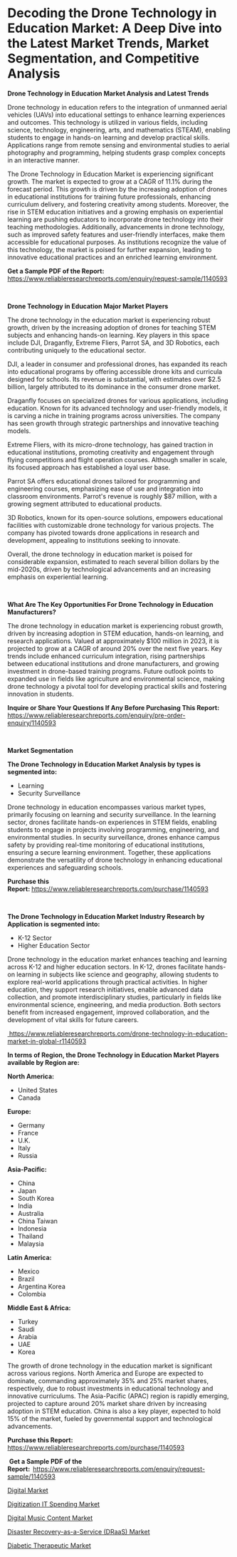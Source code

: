 <p><h1>Decoding the Drone Technology in Education Market: A Deep Dive into the Latest Market Trends, Market Segmentation, and Competitive Analysis</h1></p><p><strong>Drone Technology in Education Market Analysis and Latest Trends</strong></p>
<p><p>Drone technology in education refers to the integration of unmanned aerial vehicles (UAVs) into educational settings to enhance learning experiences and outcomes. This technology is utilized in various fields, including science, technology, engineering, arts, and mathematics (STEAM), enabling students to engage in hands-on learning and develop practical skills. Applications range from remote sensing and environmental studies to aerial photography and programming, helping students grasp complex concepts in an interactive manner.</p><p>The Drone Technology in Education Market is experiencing significant growth. The market is expected to grow at a CAGR of 11.1% during the forecast period. This growth is driven by the increasing adoption of drones in educational institutions for training future professionals, enhancing curriculum delivery, and fostering creativity among students. Moreover, the rise in STEM education initiatives and a growing emphasis on experiential learning are pushing educators to incorporate drone technology into their teaching methodologies. Additionally, advancements in drone technology, such as improved safety features and user-friendly interfaces, make them accessible for educational purposes. As institutions recognize the value of this technology, the market is poised for further expansion, leading to innovative educational practices and an enriched learning environment.</p></p>
<p><strong>Get a Sample PDF of the Report:&nbsp;</strong> <a href="https://www.reliableresearchreports.com/enquiry/request-sample/1140593?utm_campaign=12&utm_medium=2&utm_source=Github&utm_content=ia&utm_term=28122024&utm_id=drone-technology-in-education">https://www.reliableresearchreports.com/enquiry/request-sample/1140593</a></p>
<p>&nbsp;</p>
<p><strong>Drone Technology in Education Major Market Players</strong></p>
<p><p>The drone technology in the education market is experiencing robust growth, driven by the increasing adoption of drones for teaching STEM subjects and enhancing hands-on learning. Key players in this space include DJI, Draganfly, Extreme Fliers, Parrot SA, and 3D Robotics, each contributing uniquely to the educational sector.</p><p>DJI, a leader in consumer and professional drones, has expanded its reach into educational programs by offering accessible drone kits and curricula designed for schools. Its revenue is substantial, with estimates over $2.5 billion, largely attributed to its dominance in the consumer drone market.</p><p>Draganfly focuses on specialized drones for various applications, including education. Known for its advanced technology and user-friendly models, it is carving a niche in training programs across universities. The company has seen growth through strategic partnerships and innovative teaching models.</p><p>Extreme Fliers, with its micro-drone technology, has gained traction in educational institutions, promoting creativity and engagement through flying competitions and flight operation courses. Although smaller in scale, its focused approach has established a loyal user base.</p><p>Parrot SA offers educational drones tailored for programming and engineering courses, emphasizing ease of use and integration into classroom environments. Parrot's revenue is roughly $87 million, with a growing segment attributed to educational products.</p><p>3D Robotics, known for its open-source solutions, empowers educational facilities with customizable drone technology for various projects. The company has pivoted towards drone applications in research and development, appealing to institutions seeking to innovate.</p><p>Overall, the drone technology in education market is poised for considerable expansion, estimated to reach several billion dollars by the mid-2020s, driven by technological advancements and an increasing emphasis on experiential learning.</p></p>
<p>&nbsp;</p>
<p><strong>What Are The Key Opportunities For Drone Technology in Education Manufacturers?</strong></p>
<p><p>The drone technology in education market is experiencing robust growth, driven by increasing adoption in STEM education, hands-on learning, and research applications. Valued at approximately $100 million in 2023, it is projected to grow at a CAGR of around 20% over the next five years. Key trends include enhanced curriculum integration, rising partnerships between educational institutions and drone manufacturers, and growing investment in drone-based training programs. Future outlook points to expanded use in fields like agriculture and environmental science, making drone technology a pivotal tool for developing practical skills and fostering innovation in students.</p></p>
<p><strong>Inquire or Share Your Questions If Any Before Purchasing This Report:</strong> <a href="https://www.reliableresearchreports.com/enquiry/pre-order-enquiry/1140593?utm_campaign=12&utm_medium=2&utm_source=Github&utm_content=ia&utm_term=28122024&utm_id=drone-technology-in-education">https://www.reliableresearchreports.com/enquiry/pre-order-enquiry/1140593</a></p>
<p>&nbsp;</p>
<p><strong>Market Segmentation</strong></p>
<p><strong>The Drone Technology in Education Market Analysis by types is segmented into:</strong></p>
<p><ul><li>Learning</li><li>Security Surveillance</li></ul></p>
<p><p>Drone technology in education encompasses various market types, primarily focusing on learning and security surveillance. In the learning sector, drones facilitate hands-on experiences in STEM fields, enabling students to engage in projects involving programming, engineering, and environmental studies. In security surveillance, drones enhance campus safety by providing real-time monitoring of educational institutions, ensuring a secure learning environment. Together, these applications demonstrate the versatility of drone technology in enhancing educational experiences and safeguarding schools.</p></p>
<p><strong>Purchase this Report:&nbsp;</strong><a href="https://www.reliableresearchreports.com/purchase/1140593?utm_campaign=12&utm_medium=2&utm_source=Github&utm_content=ia&utm_term=28122024&utm_id=drone-technology-in-education">https://www.reliableresearchreports.com/purchase/1140593</a></p>
<p>&nbsp;</p>
<p><strong>The Drone Technology in Education Market Industry Research by Application is segmented into:</strong></p>
<p><ul><li>K-12 Sector</li><li>Higher Education Sector</li></ul></p>
<p><p>Drone technology in the education market enhances teaching and learning across K-12 and higher education sectors. In K-12, drones facilitate hands-on learning in subjects like science and geography, allowing students to explore real-world applications through practical activities. In higher education, they support research initiatives, enable advanced data collection, and promote interdisciplinary studies, particularly in fields like environmental science, engineering, and media production. Both sectors benefit from increased engagement, improved collaboration, and the development of vital skills for future careers.</p></p>
<p><a href="https://www.reliableresearchreports.com/drone-technology-in-education-market-in-global-r1140593?utm_campaign=12&utm_medium=2&utm_source=Github&utm_content=ia&utm_term=28122024&utm_id=drone-technology-in-education">&nbsp;https://www.reliableresearchreports.com/drone-technology-in-education-market-in-global-r1140593</a></p>
<p><strong>In terms of Region, the Drone Technology in Education Market Players available by Region are:</strong></p>
<p>
    <p> <strong> North America: </strong>
        <ul>
            <li>United States</li>
            <li>Canada</li>
        </ul>
        </p> 
    <p> <strong> Europe: </strong>
        <ul>
            <li>Germany</li>
            <li>France</li>
            <li>U.K.</li>
            <li>Italy</li>
            <li>Russia</li>
        </ul>
        </p> 
    <p> <strong> Asia-Pacific: </strong>
        <ul>
            <li>China</li>
            <li>Japan</li>
            <li>South Korea</li>
            <li>India</li>
            <li>Australia</li>
            <li>China Taiwan</li>
            <li>Indonesia</li>
            <li>Thailand</li>
            <li>Malaysia</li>
        </ul>
        </p> 
    <p> <strong> Latin America: </strong>
        <ul>
            <li>Mexico</li>
            <li>Brazil</li>
            <li>Argentina Korea</li>
            <li>Colombia</li>
        </ul>
        </p> 
    <p> <strong> Middle East & Africa: </strong>
        <ul>
            <li>Turkey</li>
            <li>Saudi</li>
            <li>Arabia</li>
            <li>UAE</li>
            <li>Korea</li>
        </ul>
    </p>
    </p>
<p><p>The growth of drone technology in the education market is significant across various regions. North America and Europe are expected to dominate, commanding approximately 35% and 25% market shares, respectively, due to robust investments in educational technology and innovative curriculums. The Asia-Pacific (APAC) region is rapidly emerging, projected to capture around 20% market share driven by increasing adoption in STEM education. China is also a key player, expected to hold 15% of the market, fueled by governmental support and technological advancements.</p></p>
<p><strong>Purchase this Report: </strong><a href="https://www.reliableresearchreports.com/purchase/1140593?utm_campaign=12&utm_medium=2&utm_source=Github&utm_content=ia&utm_term=28122024&utm_id=drone-technology-in-education">https://www.reliableresearchreports.com/purchase/1140593</a></p>
<p>&nbsp;<strong>Get a Sample PDF of the Report:&nbsp;&nbsp;</strong><a href="https://www.reliableresearchreports.com/enquiry/request-sample/1140593?utm_campaign=12&utm_medium=2&utm_source=Github&utm_content=ia&utm_term=28122024&utm_id=drone-technology-in-education">https://www.reliableresearchreports.com/enquiry/request-sample/1140593</a></p>
<p><strong></strong></p>
<p><p><a href="https://github.com/seanmcma708/Market-Research-Report-List-1/blob/main/digital-market.md?utm_campaign=12&utm_medium=2&utm_source=Github&utm_content=ia&utm_term=28122024&utm_id=drone-technology-in-education">Digital Market</a></p><p><a href="https://github.com/princessbartram3/Market-Research-Report-List-1/blob/main/digitization-it-spending-market.md?utm_campaign=12&utm_medium=2&utm_source=Github&utm_content=ia&utm_term=28122024&utm_id=drone-technology-in-education">Digitization IT Spending Market</a></p><p><a href="https://github.com/edacruz6/Market-Research-Report-List-1/blob/main/digital-music-content-market.md?utm_campaign=12&utm_medium=2&utm_source=Github&utm_content=ia&utm_term=28122024&utm_id=drone-technology-in-education">Digital Music Content Market</a></p><p><a href="https://github.com/yankimber90yankim/Market-Research-Report-List-1/blob/main/disaster-recovery-as-a-service-draas-market.md?utm_campaign=12&utm_medium=2&utm_source=Github&utm_content=ia&utm_term=28122024&utm_id=drone-technology-in-education">Disaster Recovery-as-a-Service (DRaaS) Market</a></p><p><a href="https://github.com/GenaGaines34/Market-Research-Report-List-1/blob/main/diabetic-therapeutic-market.md?utm_campaign=12&utm_medium=2&utm_source=Github&utm_content=ia&utm_term=28122024&utm_id=drone-technology-in-education">Diabetic Therapeutic Market</a></p></p>